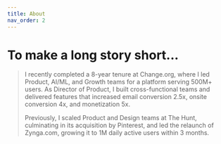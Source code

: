 ```yaml
---
title: About
nav_order: 2
---
```


# To make a long story short...

> I recently completed a 8-year tenure at Change.org, where I led Product, AI/ML, and Growth teams for a platform serving 500M+ users. As Director of Product, I built cross-functional teams and delivered features that increased email conversion 2.5x, onsite conversion 4x, and monetization 5x.
>
> Previously, I scaled Product and Design teams at The Hunt, culminating in its acquisition by Pinterest, and led the relaunch of Zynga.com, growing it to 1M daily active users within 3 months.
